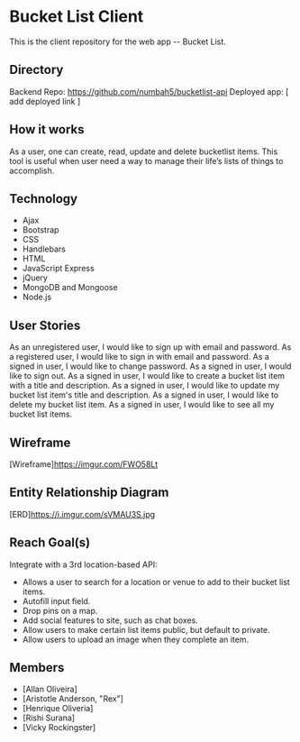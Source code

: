 # Bucket List Client
This is the client repository for the web app -- Bucket List.

## Directory
Backend Repo: https://github.com/numbah5/bucketlist-api
Deployed app: [ add deployed link ]

## How it works
As a user, one can create, read, update and delete bucketlist items. This tool is
useful when user need a way to manage their life’s lists of things to accomplish.

## Technology
- Ajax
- Bootstrap
- CSS
- Handlebars
- HTML
- JavaScript Express
- jQuery
- MongoDB and Mongoose
- Node.js

## User Stories
As an unregistered user, I would like to sign up with email and password.
As a registered user, I would like to sign in with email and password.
As a signed in user, I would like to change password.
As a signed in user, I would like to sign out.
As a signed in user, I would like to create a bucket list item with a title and description.
As a signed in user, I would like to update my bucket list item's title and description.
As a signed in user, I would like to delete my bucket list item.
As a signed in user, I would like to see all my bucket list items.

## Wireframe
[Wireframe]https://imgur.com/FWO58Lt

## Entity Relationship Diagram
[ERD]https://i.imgur.com/sVMAU3S.jpg

## Reach Goal(s)
Integrate with a 3rd location-based API:
  - Allows a user to search for a location or venue to add to their bucket list items.
  - Autofill input field.
  - Drop pins on a map.
  - Add social features to site, such as chat boxes.
  - Allow users to make certain list items public, but default to private.
  - Allow users to upload an image when they complete an item.


## Members
* [Allan Oliveira]
* [Aristotle Anderson, "Rex"]
* [Henrique Oliveria]
* [Rishi Surana]
* [Vicky Rockingster]
